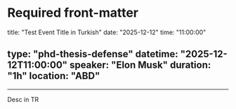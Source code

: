 # Required front-matter
title: "Test Event Title in Turkish"
date: "2025-12-12"
time: "11:00:00"


type: "phd-thesis-defense"
datetime: "2025-12-12T11:00:00"
speaker: "Elon Musk"
duration: "1h"
location: "ABD"
---

---




Desc in TR
